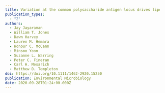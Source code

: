 ```yaml
---
title: Variation at the common polysaccharide antigen locus drives lipopolysaccharide diversity within the Pseudomonas syringae species complex
publication_types:
  - "2"
authors:
  - Jay Jayaraman
  - William T. Jones
  - Dawn Harvey
  - Lauren M. Hemara
  - Honour C. McCann
  - Minsoo Yoon
  - Suzanne L. Warring
  - Peter C. Fineran
  - Carl H. Mesarich
  - Matthew D. Templeton
doi: https://doi.org/10.1111/1462-2920.15250
publication: Environmental Microbiology
date: 2020-09-28T01:24:00.000Z
---
```

